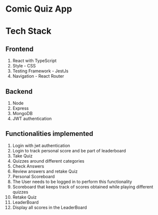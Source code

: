 # Comic Quiz App
# Tech Stack
## Frontend
1. React with TypeScript
2. Style - CSS
3. Testing Framework - JestJs
4. Navigation - React Router
## Backend
1. Node
2. Express
3. MongoDB
4. JWT authentication
## Functionalities implemented
1. Login with jwt authentication
2. Login to track personal score and be part of leaderboard
3. Take Quiz
4. Quizzes around different categories
5. Check Answers
  1. Review answers and retake Quiz
6. Personal Scoreboard
  1. The User needs to be logged in to perform this functionality
  2. Scoreboard that keeps track of scores obtained while playing different quizzes
  3. Retake Quiz
7. LeaderBoard
  1. Display all scores in the LeaderBoard


